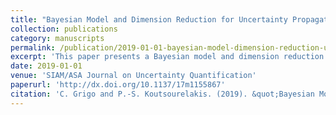 ```yaml
---
title: "Bayesian Model and Dimension Reduction for Uncertainty Propagation: Applications in Random Media"
collection: publications
category: manuscripts
permalink: /publication/2019-01-01-bayesian-model-dimension-reduction-uncertainty
excerpt: 'This paper presents a Bayesian model and dimension reduction framework for uncertainty propagation, with applications in random media.'
date: 2019-01-01
venue: 'SIAM/ASA Journal on Uncertainty Quantification'
paperurl: 'http://dx.doi.org/10.1137/17m1155867'
citation: 'C. Grigo and P.-S. Koutsourelakis. (2019). &quot;Bayesian Model and Dimension Reduction for Uncertainty Propagation: Applications in Random Media.&quot; <i>SIAM/ASA Journal on Uncertainty Quantification</i>, 7(1), 292–323.'
---
```

